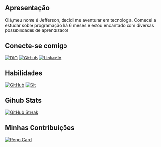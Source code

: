 

## Apresentação

Olá,meu nome é Jefferson, decidi me aventurar em tecnologia. Comecei a estudar sobre programação há 6 meses e estou encantado com diversas possibilidades de aprendizado!

## Conecte-se comigo
[![DIO](https://img.shields.io/badge/DIO-000?style=for-the-badge&logo=DIO)](https://www.dio.me/users/jeffgoncalves180)
[![GitHub](https://img.shields.io/badge/GitHub-000?style=for-the-badge&logo=github)](https://github.com/jffgon)
[![LinkedIn](https://img.shields.io/badge/LinkedIn-000?style=for-the-badge&logo=linkedin&logoColor=0E76A8)](https://www.linkedin.com/in/jffgon/) 

## Habilidades
[![GitHub](https://img.shields.io/badge/GitHub-000?style=for-the-badge&logo=github)](https://docs.github.com/)
[![Git](https://img.shields.io/badge/Git-000?style=for-the-badge&logo=git)](https://git-scm.com/doc)


## Gihub Stats
[![GitHub Streak](https://streak-stats.demolab.com?user=JFFGON&theme=aura)](https://git.io/streak-stats)

## Minhas Contribuições
[![Repo Card](https://github-readme-stats.vercel.app/api/pin/?username=AlfradiqueJr&repo=dio-lab-open-source&bg_color=000&border_color=30A3DC&show_icons=true&icon_color=30A3DC&title_color=E94D5F&text_color=FFF)](https://github.com/AlfradiqueJr/dio-lab-open-source)
